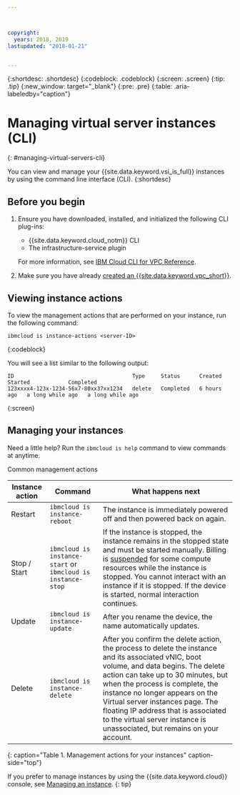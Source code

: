 ```yaml
---



copyright:
  years: 2018, 2019
lastupdated: "2018-01-21"


---
```


{:shortdesc: .shortdesc}
{:codeblock: .codeblock}
{:screen: .screen}
{:tip: .tip}
{:new_window: target="_blank"}
{:pre: .pre}
{:table: .aria-labeledby="caption"}


# Managing virtual server instances (CLI)
{: #managing-virtual-servers-cli}

You can view and manage your {{site.data.keyword.vsi_is_full}} instances by using the command line interface (CLI).
{:shortdesc}

## Before you begin
1. Ensure you have downloaded, installed, and initialized the following CLI plug-ins:
    * {{site.data.keyword.cloud_notm}} CLI
    * The infrastructure-service plugin

   For more information, see [IBM Cloud CLI for VPC Reference](/docs/infrastructure-service-cli-plugin/vpc-cli-reference.html).
2. Make sure you have already [created an {{site.data.keyword.vpc_short}}](/docs/infrastructure/vpc/getting-started.html).

## Viewing instance actions
To view the management actions that are performed on your instance, run the following command:

```
ibmcloud is instance-actions <server-ID>
```
{:codeblock}

You will see a list similar to the following output:

```
ID                                     Type     Status      Created       Started            Completed   
123xxxx4-123x-1234-56x7-80xx37xx1234   delete   Completed   6 hours ago   a long while ago   a long while ago         
```
{:screen}

## Managing your instances
Need a little help? Run the `ibmcloud is help` command to view commands at anytime.

Common management actions

|              Instance action          |  Command              |  What happens next           |
| ---------------------------------------| --------------------------|----------------------------- |
| Restart          |`ibmcloud is instance-reboot`   | The instance is immediately powered off and then powered back on again.      | 
| Stop / Start     | `ibmcloud is instance-start` or `ibmcloud is instance-stop`  | If the instance is stopped, the instance remains in the stopped state and must be started manually. Billing is [suspended](/docs/infrastructure/vpc/vpc-vsi-pricing.html#suspend-billing) for some compute resources while the instance is stopped. You cannot interact with an instance if it is stopped. If the device is started, normal interaction continues.    |
| Update          | `ibmcloud is instance-update`  | After you rename the device, the name automatically updates. |
| Delete         | `ibmcloud is instance-delete` | After you confirm the delete action, the process to delete the instance and its associated vNIC, boot volume, and data begins. The delete action can take up to 30 minutes, but when the process is complete, the instance no longer appears on the Virtual server instances page. The floating IP address that is associated to the virtual server instance is unassociated, but remains on your account.    |
{: caption="Table 1. Management actions for your instances" caption-side="top"}

If you prefer to manage instances by using the {{site.data.keyword.cloud}} console, see [Managing an instance](vsi_is_manage_instances.html).
{: tip}
